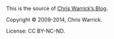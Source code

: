This is the source of [Chris Warrick’s Blog][blog].

[blog]: https://chriswarrick.com/

Copyright © 2009-2014, Chris Warrick.

License: CC BY-NC-ND.

